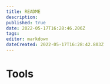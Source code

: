 ```yaml
---
title: README
description: 
published: true
date: 2022-05-17T16:28:46.206Z
tags: 
editor: markdown
dateCreated: 2022-05-17T16:28:42.803Z
---
```




# Tools

<style>
.theme-default-content:not(.custom){
    max-width:1280px;
}
.resourceCard{
    flex-basis:30%; margin-bottom:1rem
}
</style>
<div style="display:flex; flex-direction:row; flex-wrap:wrap; justify-content:space-evenly; align-content:space-around">
<ResourceCard
    class="resourceCard"
    headerColor="#001D9D"
    title="Cardano Updates"
    subtitle="cardanoupdates.com"
    url="https://cardanoupdates.com/"
    linkText="Go to Page"
    text="This is a technical update tracker for the Cardano (ADA) project. It aggregates commits within the last 7 days from all branches  of Cardano development-related repos using local git mirrors. The same content can also be acquired from GitHub's web interface." />

</div>

